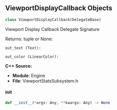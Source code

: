 ## ViewportDisplayCallback Objects

```python
class ViewportDisplayCallback(DelegateBase)
```

Viewport Display Callback  Delegate Signature

Returns:
    tuple or None: 

    out_text (Text): 

    out_color (LinearColor):

**C++ Source:**

- **Module**: Engine
- **File**: ViewportStatsSubsystem.h

<a id="unreal.ViewportDisplayCallback.__init__"></a>

#### __init__

```python
def __init__(*args: Any, **kwargs: Any) -> None
```

<a id="unreal.ApplicationLifecycleComponent_ApplicationLifetimeDelegate"></a>